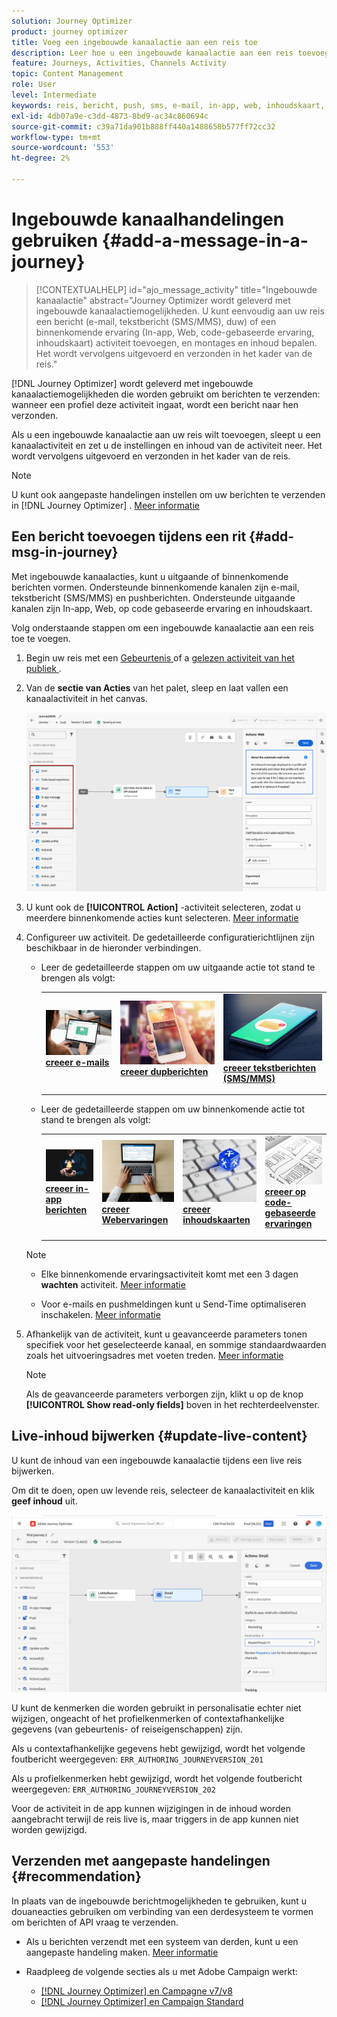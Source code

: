 ```yaml
---
solution: Journey Optimizer
product: journey optimizer
title: Voeg een ingebouwde kanaalactie aan een reis toe
description: Leer hoe u een ingebouwde kanaalactie aan een reis toevoegt
feature: Journeys, Activities, Channels Activity
topic: Content Management
role: User
level: Intermediate
keywords: reis, bericht, push, sms, e-mail, in-app, web, inhoudskaart, op code gebaseerde ervaring
exl-id: 4db07a9e-c3dd-4873-8bd9-ac34c860694c
source-git-commit: c39a71da901b888ff440a1488658b577ff72cc32
workflow-type: tm+mt
source-wordcount: '553'
ht-degree: 2%

---
```


# Ingebouwde kanaalhandelingen gebruiken {#add-a-message-in-a-journey}

>[!CONTEXTUALHELP]
>id="ajo_message_activity"
>title="Ingebouwde kanaalactie"
>abstract="Journey Optimizer wordt geleverd met ingebouwde kanaalactiemogelijkheden. U kunt eenvoudig aan uw reis een bericht (e-mail, tekstbericht (SMS/MMS), duw) of een binnenkomende ervaring (In-app, Web, code-gebaseerde ervaring, inhoudskaart) activiteit toevoegen, en montages en inhoud bepalen. Het wordt vervolgens uitgevoerd en verzonden in het kader van de reis."

[!DNL Journey Optimizer] wordt geleverd met ingebouwde kanaalactiemogelijkheden die worden gebruikt om berichten te verzenden: wanneer een profiel deze activiteit ingaat, wordt een bericht naar hen verzonden.

Als u een ingebouwde kanaalactie aan uw reis wilt toevoegen, sleept u een kanaalactiviteit en zet u de instellingen en inhoud van de activiteit neer. Het wordt vervolgens uitgevoerd en verzonden in het kader van de reis.

>[!NOTE]
>
>U kunt ook aangepaste handelingen instellen om uw berichten te verzenden in [!DNL Journey Optimizer] . [Meer informatie](#recommendation)

## Een bericht toevoegen tijdens een rit  {#add-msg-in-journey}

Met ingebouwde kanaalacties, kunt u uitgaande of binnenkomende berichten vormen. Ondersteunde binnenkomende kanalen zijn e-mail, tekstbericht (SMS/MMS) en pushberichten. Ondersteunde uitgaande kanalen zijn In-app, Web, op code gebaseerde ervaring en inhoudskaart.

Volg onderstaande stappen om een ingebouwde kanaalactie aan een reis toe te voegen.

1. Begin uw reis met een [ Gebeurtenis ](general-events.md) of a [ gelezen activiteit van het publiek ](read-audience.md).

1. Van de **sectie van Acties** van het palet, sleep en laat vallen een kanaalactiviteit in het canvas.

   ![](assets/journey-web-activity.png)

1. U kunt ook de **[!UICONTROL Action]** -activiteit selecteren, zodat u meerdere binnenkomende acties kunt selecteren. [Meer informatie](journey-action.md)

1. Configureer uw activiteit. De gedetailleerde configuratierichtlijnen zijn beschikbaar in de hieronder verbindingen.

   * Leer de gedetailleerde stappen om uw uitgaande actie tot stand te brengen als volgt:

     <table style="table-layout:fixed">
      <tr style="border: 0;">
      <td>
      <a href="../email/create-email.md">
      <img alt="Lood" src="../assets/do-not-localize/email.jpg">
      </a>
      <div><a href="../email/create-email.md"><strong> creeer e-mails </strong>
      </div>
      <p>
      </td>
      <td>
      <a href="../push/create-push.md">
      <img alt="Onfrequent" src="../assets/do-not-localize/push.jpg">
      </a>
      <div>
      <a href="../push/create-push.md"><strong> creeer dupberichten <strong></a>
      </div>
      <p>
      </td>
      <td>
      <a href="../sms/create-sms.md">
      <img alt="Validatie" src="../assets/do-not-localize/sms.jpg">
      </a>
      <div>
      <a href="../sms/create-sms.md"><strong> creeer tekstberichten (SMS/MMS) </strong></a>
      </div>
      <p>
      </td>
      </tr>
      </table>

   * Leer de gedetailleerde stappen om uw binnenkomende actie tot stand te brengen als volgt:

     <table style="table-layout:fixed">
      <tr style="border: 0;">
      <td>
      <a href="../in-app/create-in-app.md">
      <img alt="Lood" src="../assets/do-not-localize/in-app.jpg">
      </a>
      <div><a href="../in-app/create-in-app.md"><strong> creeer in-app berichten </strong>
      </div>
      <p>
      </td>
      <td>
      <a href="../web/create-web.md">
      <img alt="Lood" src="../assets/do-not-localize/web-create.jpg">
      </a>
      <div><a href="../web/create-web.md"><strong> creeer Webervaringen </strong>
      </div>
      <p>
      </td>
      <td>
      <a href="../content-card/create-content-card.md">
      <img alt="Lood" src="../assets/do-not-localize/sms-config.jpg">
      </a>
      <div><a href="../content-card/create-content-card.md"><strong> creeer inhoudskaarten </strong>
      </div>
      <p>
      </td>
      <td>
      <a href="../code-based/create-code-based.md">
      <img alt="Onfrequent" src="../assets/do-not-localize/web-design.jpg">
      </a>
      <div>
      <a href="../code-based/create-code-based.md"><strong> creeer op code-gebaseerde ervaringen <strong></a>
      </div>
      <p>
      </td>
      </tr>
      </table>

   >[!NOTE]
   >
   >* Elke binnenkomende ervaringsactiviteit komt met een 3 dagen **wachten** activiteit. [Meer informatie](wait-activity.md#auto-wait-node)
   >
   >* Voor e-mails en pushmeldingen kunt u Send-Time optimaliseren inschakelen. [Meer informatie](send-time-optimization.md)

1. Afhankelijk van de activiteit, kunt u geavanceerde parameters tonen specifiek voor het geselecteerde kanaal, en sommige standaardwaarden zoals het uitvoeringsadres met voeten treden. [Meer informatie](../about-journey-activities.md#advanced-parameters)

   >[!NOTE]
   >
   >Als de geavanceerde parameters verborgen zijn, klikt u op de knop **[!UICONTROL Show read-only fields]** boven in het rechterdeelvenster.

## Live-inhoud bijwerken {#update-live-content}

U kunt de inhoud van een ingebouwde kanaalactie tijdens een live reis bijwerken.

Om dit te doen, open uw levende reis, selecteer de kanaalactiviteit en klik **geef inhoud** uit.

![](assets/add-a-message2.png)

U kunt de kenmerken die worden gebruikt in personalisatie echter niet wijzigen, ongeacht of het profielkenmerken of contextafhankelijke gegevens (van gebeurtenis- of reiseigenschappen) zijn.

Als u contextafhankelijke gegevens hebt gewijzigd, wordt het volgende foutbericht weergegeven: `ERR_AUTHORING_JOURNEYVERSION_201`

Als u profielkenmerken hebt gewijzigd, wordt het volgende foutbericht weergegeven: `ERR_AUTHORING_JOURNEYVERSION_202`

Voor de activiteit in de app kunnen wijzigingen in de inhoud worden aangebracht terwijl de reis live is, maar triggers in de app kunnen niet worden gewijzigd.

## Verzenden met aangepaste handelingen {#recommendation}

In plaats van de ingebouwde berichtmogelijkheden te gebruiken, kunt u douaneacties gebruiken om verbinding van een derdesysteem te vormen om berichten of API vraag te verzenden.

* Als u berichten verzendt met een systeem van derden, kunt u een aangepaste handeling maken. [Meer informatie](../action/action.md)

* Raadpleeg de volgende secties als u met Adobe Campaign werkt:

   * [[!DNL Journey Optimizer] en Campagne v7/v8](../action/acc-action.md)
   * [[!DNL Journey Optimizer] en Campaign Standard](../action/acs-action.md)